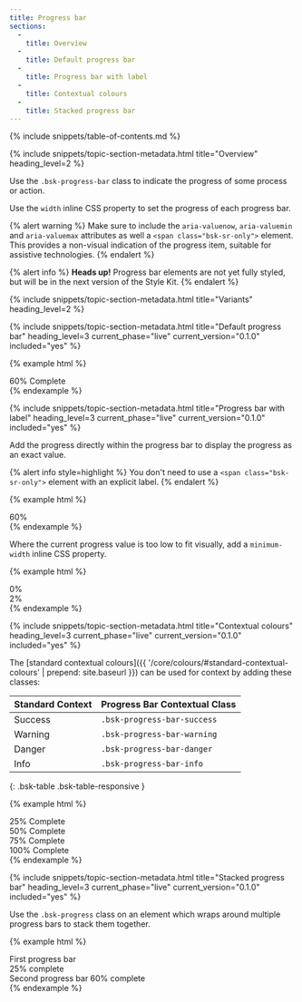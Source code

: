 ```yaml
---
title: Progress bar
sections:
  -
    title: Overview
  -
    title: Default progress bar
  -
    title: Progress bar with label
  -
    title: Contextual colours
  -
    title: Stacked progress bar
---
```


{% include snippets/table-of-contents.md %}

{% include snippets/topic-section-metadata.html
  title="Overview"
  heading_level=2
%}

Use the `.bsk-progress-bar` class to indicate the progress of some process or action.

Use the `width` inline CSS property to set the progress of each progress bar.

{% alert warning %}
Make sure to include the `aria-valuenow`, `aria-valuemin` and `aria-valuemax` attributes as well a
`<span class="bsk-sr-only">` element. <br /> This provides a non-visual indication of the progress item, suitable for
assistive technologies.
{% endalert %}

{% alert info %}
**Heads up!** Progress bar elements are not yet fully styled, but will be in the next version of the Style Kit.
{% endalert %}

{% include snippets/topic-section-metadata.html
  title="Variants"
  heading_level=2
%}

{% include snippets/topic-section-metadata.html
  title="Default progress bar"
  heading_level=3
  current_phase="live"
  current_version="0.1.0"
  included="yes"
%}

{% example html %}
<div class="bsk-progress">
  <div class="bsk-progress-bar" role="progressbar" aria-valuenow="60" aria-valuemin="0" aria-valuemax="100" style="width: 60%;">
    <span class="bsk-sr-only">60% Complete</span>
  </div>
</div>
{% endexample %}

{% include snippets/topic-section-metadata.html
  title="Progress bar with label"
  heading_level=3
  current_phase="live"
  current_version="0.1.0"
  included="yes"
%}

Add the progress directly within the progress bar to display the progress as an exact value.

{% alert info style=highlight %}
You don't need to use a `<span class="bsk-sr-only">` element with an explicit label.
{% endalert %}

{% example html %}
<div class="bsk-progress">
  <div class="bsk-progress-bar" role="progressbar" aria-valuenow="60" aria-valuemin="0" aria-valuemax="100" style="width: 60%;">
    60%
  </div>
</div>
{% endexample %}

Where the current progress value is too low to fit visually, add a `minimum-width` inline CSS property.

{% example html %}
<div class="bsk-progress">
  <div class="bsk-progress-bar" role="progressbar" aria-valuenow="0" aria-valuemin="0" aria-valuemax="100" style="min-width: 2em;">
    0%
  </div>
</div>

<div class="bsk-progress">
  <div class="bsk-progress-bar" role="progressbar" aria-valuenow="2" aria-valuemin="0" aria-valuemax="100" style="min-width: 2em; width: 2%;">
    2%
  </div>
</div>
{% endexample %}

{% include snippets/topic-section-metadata.html
  title="Contextual colours"
  heading_level=3
  current_phase="live"
  current_version="0.1.0"
  included="yes"
%}

The [standard contextual colours]({{ '/core/colours/#standard-contextual-colours' | prepend: site.baseurl }}) can be
used for context by adding these classes:

| Standard Context | Progress Bar Contextual Class |
| ---------------- | ----------------------------- |
| Success          | `.bsk-progress-bar-success`   |
| Warning          | `.bsk-progress-bar-warning`   |
| Danger           | `.bsk-progress-bar-danger`    |
| Info             | `.bsk-progress-bar-info`      |
{: .bsk-table .bsk-table-responsive }

{% example html %}
<div class="bsk-progress">
  <div class="bsk-progress-bar bsk-progress-bar-success" role="progressbar" aria-valuenow="25" aria-valuemin="0" aria-valuemax="100" style="width: 25%;">
    <span class="bsk-sr-only">25% Complete</span>
  </div>
</div>
<div class="bsk-progress">
  <div class="bsk-progress-bar bsk-progress-bar-warning" role="progressbar" aria-valuenow="50" aria-valuemin="0" aria-valuemax="100" style="width: 50%;">
    <span class="bsk-sr-only">50% Complete</span>
  </div>
</div>
<div class="bsk-progress">
  <div class="bsk-progress-bar bsk-progress-bar-danger" role="progressbar" aria-valuenow="75" aria-valuemin="0" aria-valuemax="100" style="width: 75%;">
    <span class="bsk-sr-only">75% Complete</span>
  </div>
</div>
<div class="bsk-progress">
  <div class="bsk-progress-bar bsk-progress-bar-info" role="progressbar" aria-valuenow="100" aria-valuemin="0" aria-valuemax="100" style="width: 100%;">
    <span class="bsk-sr-only">100% Complete</span>
  </div>
</div>
{% endexample %}

{% include snippets/topic-section-metadata.html
  title="Stacked progress bar"
  heading_level=3
  current_phase="live"
  current_version="0.1.0"
  included="yes"
%}

Use the `.bsk-progress` class on an element which wraps around multiple progress bars to stack them together.

{% example html %}
<div class="bsk-progress">
  <div class="bsk-progress-bar" style="width: 25%">
    <span class="bsk-sr-only">First progress bar 25% complete</span>
  </div>
  <div class="bsk-progress-bar bsk-progress-bar-warning" style="width: 60%">
    <span class="bsk-sr-only">Second progress bar 60% complete</span>
  </div>
</div>
{% endexample %}
